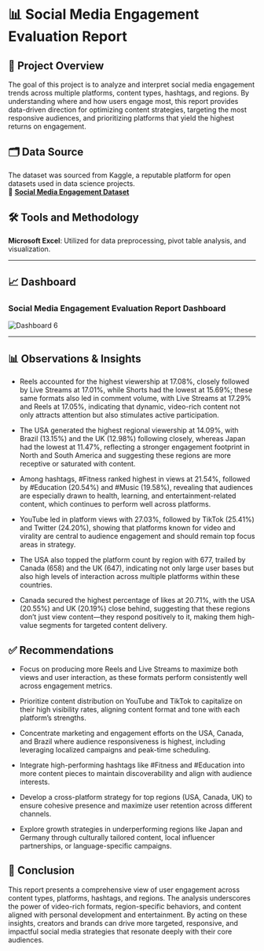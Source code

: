 # 📊 Social Media Engagement Evaluation Report

## 📌 Project Overview

The goal of this project is to analyze and interpret social media engagement trends across multiple platforms, content types, hashtags, and regions. By understanding where and how users engage most, this report provides data-driven direction for optimizing content strategies, targeting the most responsive audiences, and prioritizing platforms that yield the highest returns on engagement.

## 🗂️ Data Source

The dataset was sourced from Kaggle, a reputable platform for open datasets used in data science projects.  
🔗 [**Social Media Engagement Dataset**](https://github.com/AnietieSenyom/SOCIAL-MEDIA-ENGAGEMENT-EVALUATION-REPORT/blob/main/Task%2019B%20-%20David%20John.xlsx)

## 🛠️ Tools and Methodology

 **Microsoft Excel**: Utilized for data preprocessing, pivot table analysis, and visualization.

---

## 📈 Dashboard  
### Social Media Engagement Evaluation Report Dashboard

![Dashboard 6](https://github.com/user-attachments/assets/e1d3c6cb-a0c7-4af2-9130-efc3668e3221)


---

## 📊 Observations & Insights

- Reels accounted for the highest viewership at 17.08%, closely followed by Live Streams at 17.01%, while Shorts had the lowest at 15.69%; these same formats also led in comment volume, with Live Streams at 17.29% and Reels at 17.05%, indicating that dynamic, video-rich content not only attracts attention but also stimulates active participation.

- The USA generated the highest regional viewership at 14.09%, with Brazil (13.15%) and the UK (12.98%) following closely, whereas Japan had the lowest at 11.47%, reflecting a stronger engagement footprint in North and South America and suggesting these regions are more receptive or saturated with content.

- Among hashtags, #Fitness ranked highest in views at 21.54%, followed by #Education (20.54%) and #Music (19.58%), revealing that audiences are especially drawn to health, learning, and entertainment-related content, which continues to perform well across platforms.

- YouTube led in platform views with 27.03%, followed by TikTok (25.41%) and Twitter (24.20%), showing that platforms known for video and virality are central to audience engagement and should remain top focus areas in strategy.

- The USA also topped the platform count by region with 677, trailed by Canada (658) and the UK (647), indicating not only large user bases but also high levels of interaction across multiple platforms within these countries.

- Canada secured the highest percentage of likes at 20.71%, with the USA (20.55%) and UK (20.19%) close behind, suggesting that these regions don’t just view content—they respond positively to it, making them high-value segments for targeted content delivery.

## ✅ Recommendations

- Focus on producing more Reels and Live Streams to maximize both views and user interaction, as these formats perform consistently well across engagement metrics.

- Prioritize content distribution on YouTube and TikTok to capitalize on their high visibility rates, aligning content format and tone with each platform’s strengths.

- Concentrate marketing and engagement efforts on the USA, Canada, and Brazil where audience responsiveness is highest, including leveraging localized campaigns and peak-time scheduling.

- Integrate high-performing hashtags like #Fitness and #Education into more content pieces to maintain discoverability and align with audience interests.

- Develop a cross-platform strategy for top regions (USA, Canada, UK) to ensure cohesive presence and maximize user retention across different channels.

- Explore growth strategies in underperforming regions like Japan and Germany through culturally tailored content, local influencer partnerships, or language-specific campaigns.

## 🧾 Conclusion

This report presents a comprehensive view of user engagement across content types, platforms, hashtags, and regions. The analysis underscores the power of video-rich formats, region-specific behaviors, and content aligned with personal development and entertainment. By acting on these insights, creators and brands can drive more targeted, responsive, and impactful social media strategies that resonate deeply with their core audiences.
